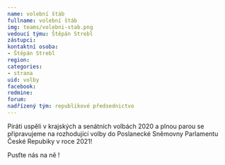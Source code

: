 ```yaml
---
name: volební štáb
fullname: volební štáb
img: teams/volebni-stab.png
vedoucí týmu: Štěpán Strebl
zástupci:
kontaktní osoba:
- Štěpán Strebl
region:
categories:
- strana
uid: volby
facebook: 
redmine: 
forum:
nadřízený tým: republikové předsednictvo
---
```


Piráti uspěli v krajských a senátních volbách 2020 a plnou parou se připravujeme na rozhodující volby do Poslanecké Sněmovny Parlamentu České Repubiky v roce 2021! 

Pusťte nás na ně !
